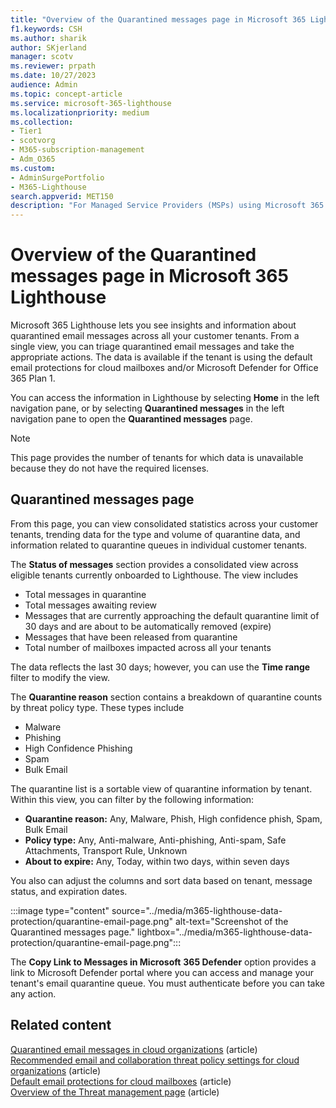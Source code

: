 ```yaml
---
title: "Overview of the Quarantined messages page in Microsoft 365 Lighthouse"
f1.keywords: CSH
ms.author: sharik
author: SKjerland
manager: scotv
ms.reviewer: prpath
ms.date: 10/27/2023
audience: Admin
ms.topic: concept-article
ms.service: microsoft-365-lighthouse
ms.localizationpriority: medium
ms.collection:
- Tier1
- scotvorg
- M365-subscription-management
- Adm_O365
ms.custom:
- AdminSurgePortfolio
- M365-Lighthouse                         
search.appverid: MET150
description: "For Managed Service Providers (MSPs) using Microsoft 365 Lighthouse, learn how to manage quarantined messages."
---
```

# Overview of the Quarantined messages page in Microsoft 365 Lighthouse

Microsoft 365 Lighthouse lets you see insights and information about quarantined email messages across all your customer tenants. From a single view, you can triage quarantined email messages and take the appropriate actions. The data is available if the tenant is using the default email protections for cloud mailboxes and/or Microsoft Defender for Office 365 Plan 1.

You can access the information in Lighthouse by selecting **Home** in the left navigation pane, or by selecting **Quarantined messages** in the left navigation pane to open the **Quarantined messages** page.

> [!NOTE]
> This page provides the number of tenants for which data is unavailable because they do not have the required licenses.

## Quarantined messages page

From this page, you can view consolidated statistics across your customer tenants, trending data for the type and volume of quarantine data, and information related to quarantine queues in individual customer tenants.

The **Status of messages** section provides a consolidated view across eligible tenants currently onboarded to Lighthouse. The view includes

- Total messages in quarantine
- Total messages awaiting review
- Messages that are currently approaching the default quarantine limit of 30 days and are about to be automatically removed (expire)
- Messages that have been released from quarantine
- Total number of mailboxes impacted across all your tenants

The data reflects the last 30 days; however, you can use the **Time range** filter to modify the view.

The **Quarantine reason** section contains a breakdown of quarantine counts by threat policy type. These types include

- Malware
- Phishing
- High Confidence Phishing
- Spam
- Bulk Email

The quarantine list is a sortable view of quarantine information by tenant. Within this view, you can filter by the following information:

- **Quarantine reason:** Any, Malware, Phish, High confidence phish, Spam, Bulk Email
- **Policy type:** Any, Anti-malware, Anti-phishing, Anti-spam, Safe Attachments, Transport Rule, Unknown
- **About to expire:** Any, Today, within two days, within seven days

You also can adjust the columns and sort data based on tenant, message status, and expiration dates.

:::image type="content" source="../media/m365-lighthouse-data-protection/quarantine-email-page.png" alt-text="Screenshot of the Quarantined messages page." lightbox="../media/m365-lighthouse-data-protection/quarantine-email-page.png":::

The **Copy Link to Messages in Microsoft** **365 Defender** option provides a link to Microsoft Defender portal where you can access and manage your tenant's email quarantine queue. You must authenticate before you can take any action.

## Related content

[Quarantined email messages in cloud organizations](/defender-office-365/quarantine-about) (article)\
[Recommended email and collaboration threat policy settings for cloud organizations](/defender-office-365/recommended-settings-for-eop-and-office365) (article)\
[Default email protections for cloud mailboxes](/defender-office-365/eop-about) (article)\
[Overview of the Threat management page](m365-lighthouse-threat-management-page-overview.md) (article)

